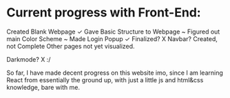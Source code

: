 # Current progress with Front-End:


Created Blank Webpage ✓
Gave Basic Structure to Webpage ~
Figured out main Color Scheme ~
Made Login Popup ✓ Finalized? X
Navbar? Created, not Complete
Other pages not yet visualized.

Darkmode? X :/

So far, I have made decent progress on this website imo, since I am learning React from essentially the ground up, with just a little js and html&css knowledge, bare with me.  
